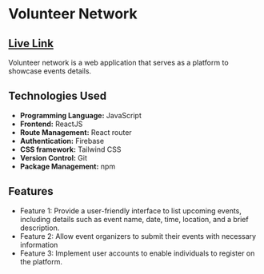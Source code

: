 # Volunteer Network

## [Live Link](https://volunteer-network-db7e5.web.app/)

Volunteer network is a web application that serves as a platform to showcase events details.

## Technologies Used

-   **Programming Language:** JavaScript
-   **Frontend:** ReactJS
-   **Route Management:** React router
-   **Authentication:** Firebase
-   **CSS framework:** Tailwind CSS
-   **Version Control:** Git
-   **Package Management:** npm

## Features

-   Feature 1: Provide a user-friendly interface to list upcoming events, including details such as event name, date, time, location, and a brief description.
-   Feature 2: Allow event organizers to submit their events with necessary information
-   Feature 3: Implement user accounts to enable individuals to register on the platform.
